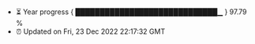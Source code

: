 - ⏳ Year progress { █████████████████████████████▁ } 97.79 %
- ⏰ Updated on Fri, 23 Dec 2022 22:17:32 GMT

